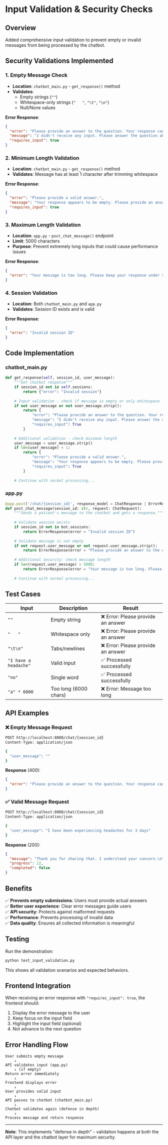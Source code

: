 # Input Validation & Security Checks

## Overview
Added comprehensive input validation to prevent empty or invalid messages from being processed by the chatbot.

## Security Validations Implemented

### 1. **Empty Message Check**
- **Location**: `chatbot_main.py` - `get_response()` method
- **Validates**:
  - Empty strings (`""`)
  - Whitespace-only strings (`"   "`, `"\t"`, `"\n"`)
  - Null/None values
  
**Error Response**:
```json
{
  "error": "Please provide an answer to the question. Your response cannot be empty.",
  "message": "I didn't receive any input. Please answer the question above.",
  "requires_input": true
}
```

### 2. **Minimum Length Validation**
- **Location**: `chatbot_main.py` - `get_response()` method
- **Validates**: Message has at least 1 character after trimming whitespace

**Error Response**:
```json
{
  "error": "Please provide a valid answer.",
  "message": "Your response appears to be empty. Please provide an answer to continue.",
  "requires_input": true
}
```

### 3. **Maximum Length Validation**
- **Location**: `app.py` - `post_chat_message()` endpoint
- **Limit**: 5000 characters
- **Purpose**: Prevent extremely long inputs that could cause performance issues

**Error Response**:
```json
{
  "error": "Your message is too long. Please keep your response under 5000 characters."
}
```

### 4. **Session Validation**
- **Location**: Both `chatbot_main.py` and `app.py`
- **Validates**: Session ID exists and is valid

**Error Response**:
```json
{
  "error": "Invalid session ID"
}
```

## Code Implementation

### chatbot_main.py
```python
def get_response(self, session_id, user_message):
    """Get chatbot response"""
    if session_id not in self.sessions:
        return {"error": "Invalid session"}
    
    # Input validation - check if message is empty or only whitespace
    if not user_message or not user_message.strip():
        return {
            "error": "Please provide an answer to the question. Your response cannot be empty.",
            "message": "I didn't receive any input. Please answer the question above.",
            "requires_input": True
        }
    
    # Additional validation - check minimum length
    user_message = user_message.strip()
    if len(user_message) < 1:
        return {
            "error": "Please provide a valid answer.",
            "message": "Your response appears to be empty. Please provide an answer to continue.",
            "requires_input": True
        }
    
    # Continue with normal processing...
```

### app.py
```python
@app.post('/chat/{session_id}', response_model = ChatResponse | ErrorResponse)
def post_chat_message(session_id: str, request: ChatRequest):
    """Sends a patient's message to the chatbot and gets a response."""
    
    # Validate session exists
    if session_id not in bot.sessions:
        return ErrorResponse(error = "Invalid session ID")
    
    # Validate message is not empty
    if not request.user_message or not request.user_message.strip():
        return ErrorResponse(error = "Please provide an answer to the question. Your response cannot be empty.")
    
    # Additional security: check message length
    if len(request.user_message) > 5000:
        return ErrorResponse(error = "Your message is too long. Please keep your response under 5000 characters.")
    
    # Continue with normal processing...
```

## Test Cases

| Input | Description | Result |
|-------|-------------|--------|
| `""` | Empty string | ❌ Error: Please provide an answer |
| `"   "` | Whitespace only | ❌ Error: Please provide an answer |
| `"\t\n"` | Tabs/newlines | ❌ Error: Please provide an answer |
| `"I have a headache"` | Valid input | ✅ Processed successfully |
| `"no"` | Single word | ✅ Processed successfully |
| `"a" * 6000` | Too long (6000 chars) | ❌ Error: Message too long |

## API Examples

### ❌ Empty Message Request
```bash
POST http://localhost:8080/chat/{session_id}
Content-Type: application/json

{
  "user_message": ""
}
```

**Response** (400):
```json
{
  "error": "Please provide an answer to the question. Your response cannot be empty."
}
```

### ✅ Valid Message Request
```bash
POST http://localhost:8080/chat/{session_id}
Content-Type: application/json

{
  "user_message": "I have been experiencing headaches for 3 days"
}
```

**Response** (200):
```json
{
  "message": "Thank you for sharing that. I understand your concern.\n\n**Can you tell me more about your current illness?...**",
  "progress": 12,
  "completed": false
}
```

## Benefits

✅ **Prevents empty submissions**: Users must provide actual answers  
✅ **Better user experience**: Clear error messages guide users  
✅ **API security**: Protects against malformed requests  
✅ **Performance**: Prevents processing of invalid data  
✅ **Data quality**: Ensures all collected information is meaningful  

## Testing

Run the demonstration:
```bash
python test_input_validation.py
```

This shows all validation scenarios and expected behaviors.

## Frontend Integration

When receiving an error response with `"requires_input": true`, the frontend should:
1. Display the error message to the user
2. Keep focus on the input field
3. Highlight the input field (optional)
4. Not advance to the next question

## Error Handling Flow

```
User submits empty message
    ↓
API validates input (app.py)
    ↓ (if empty)
Return error immediately
    ↓
Frontend displays error
    ↓
User provides valid input
    ↓
API passes to chatbot (chatbot_main.py)
    ↓
Chatbot validates again (defense in depth)
    ↓
Process message and return response
```

---

**Note**: This implements "defense in depth" - validation happens at both the API layer and the chatbot layer for maximum security.
